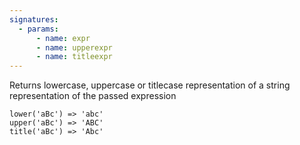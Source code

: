 ```yaml
---
signatures:
  - params:
      - name: expr
      - name: upperexpr
      - name: titleexpr
---
```


Returns lowercase, uppercase or titlecase representation of a string representation of the passed expression

```scarpet
lower('aBc') => 'abc'
upper('aBc') => 'ABC'
title('aBc') => 'Abc'
```
